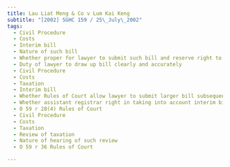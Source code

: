```yaml
---
title: Lau Liat Meng & Co v Lum Kai Keng 
subtitle: "[2002] SGHC 159 / 25\_July\_2002"
tags:
  - Civil Procedure
  - Costs
  - Interim bill
  - Nature of such bill
  - Whether proper for lawyer to submit such bill and reserve right to present further bill covering the same period
  - Duty of lawyer to draw up bill clearly and accurately
  - Civil Procedure
  - Costs
  - Taxation
  - Interim bill
  - Whether Rules of Court allow lawyer to submit larger bill subsequent to interim bill for same period
  - Whether assistant registrar right in taking into account interim bills in taxing lawyer\'s bill
  - O 59 r 28(4) Rules of Court
  - Civil Procedure
  - Costs
  - Taxation
  - Review of taxation
  - Nature of hearing of such review
  - O 59 r 36 Rules of Court

---
```


